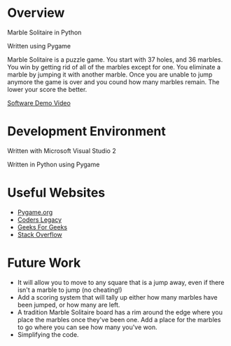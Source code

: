 # Overview

Marble Solitaire in Python

Written using Pygame

Marble Solitaire is a puzzle game. You start with 37 holes, and 36 marbles. You win by getting rid of all of the marbles except for one. You eliminate a marble by jumping it with another marble. Once you are unable to jump anymore the game is over and you cound how many marbles remain. The lower your score the better. 

[Software Demo Video](https://youtu.be/ZM-WyzP5CXY)

# Development Environment

Written with Microsoft Visual Studio 2

Written in Python using Pygame

# Useful Websites

* [Pygame.org](http://pygame.org)
* [Coders Legacy](http://coderslegacy.com)
* [Geeks For Geeks](http://geeksforgeeks.org)
* [Stack Overflow](http://stackoverflow.com)

# Future Work

* It will allow you to move to any square that is a jump away, even if there isn't a marble to jump (no cheating!)
* Add a scoring system that will tally up either how many marbles have been jumped, or how many are left.
* A tradition Marble Solitaire board has a rim around the edge where you place the marbles once they've been one. Add a place for the marbles to go where you can see how many you've won. 
* Simplifying the code.
